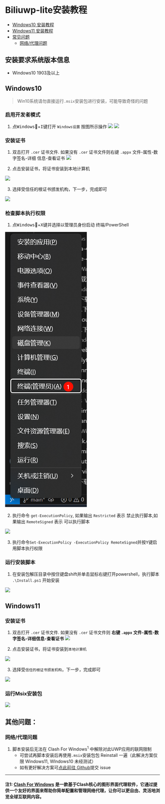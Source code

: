 <link rel="stylesheet" href="https://support.microsoft.com/css/glyphs/glyphs.css?v=N9jMfMIoO_s7OATN0j5LYqmO9MCqHDjfpaUV2RuaEy8"/> <!-- <p>先别删这行，在测试显示windowslogo</p> -->
<link rel="stylesheet" href="https://support.microsoft.com/css/fonts/site-fonts.css?v=4M_1wOASateOs9zdphCtIqMvtKo366Gf6pkOjDqzkYo">

# Biliuwp-lite安装教程
- [Windows10 安装教程](install-readme.md#Windows10)
- [Windows11 安装教程](install-readme.md#Windows11)
- [常见问题](install-readme.md#其他问题)
  - [网络/代理问题](install-readme.md#网络/代理问题)
## 安装要求系统版本信息

- Windows10 1903及以上


## Windows10

> Win10系统请勿直接运行`.msix`安装包进行安装，可能导致奇怪的问题

### 启用开发者模式

1. 点<kbd>Windows</kbd><span class="icon-fluent icon-windowslogo" aria-hidden="true"></span>+<kbd>I</kbd>键打开 `Windows设置` 按图所示操作
![](./_img/win10-developer-mode-01.drawio.png)
![](./_img/win10-developer-mode-02.drawio.png)

### 安装证书

1. 双击打开 `.cer` 证书文件. 如果没有 `.cer` 证书文件则右键 `.appx` 文件-属性-数字签名-详细
信息-查看证书
![](./_img/install-cert-01.drawio.png)

2. 点击安装证书，将证书安装到本地计算机

![](./_img/install-cert-02.drawio.png)

3. 选择受信任的根证书颁发机构，下一步，完成即可

![](./_img/install-cert-03.drawio.png)

### 检查脚本执行权限

1. 点<kbd>Windows</kbd>+<kbd>X</kbd>键并选择以管理员身份启动 终端/PowerShell

![](./_img/check-ps1-permission-01.drawio.png)

2. 执行命令 `get-ExecutionPolicy`, 如果输出 `Restricted` 表示 禁止执行脚本,如果输出 `RemoteSigned` 表示 可以执行脚本

![](./_img/check-ps1-permission-02.drawio.png)

3. 执行命令`Set-ExecutionPolicy -ExecutionPolicy RemoteSigned`并按<kbd>Y</kbd>键启用脚本执行权限

### 运行安装脚本

1. 在安装包解压目录中按住键盘shift并单击鼠标右键打开powershell，执行脚本 `.\Install.ps1` 开始安装

![](./_img/run-ps1-script.drawio.png)


## Windows11
### 安装证书

1. 双击打开 `.cer` 证书文件. 如果没有 `.cer` 证书文件则 **右键 `.appx` 文件-属性-数字签名-详细信息-查看证书**
![](./_img/install-cert-01.drawio.png)

2. 点击安装证书，将证书安装到`本地计算机`

![](./_img/install-cert-02.drawio.png)

3. 选择受`信任的根证书颁发机构`，下一步，完成即可

![](./_img/install-cert-03.drawio.png)

### 运行Msix安装包

![](./_img/install-msix.drawio.png)

## 其他问题：
### 网络/代理问题
1. 脚本安装后无法在 Clash For Windows<sup>1</sup> 中解除对此UWP应用的联网限制
   - 可尝试再脚本安装后再使用`.msix`安装包包 Reinstall 一遍（此解决方案仅限 Windows11, WIndows10 未经测试）
   - 如有更好解决方案可[点此前往 Github](https://github.com/ywmoyue/biliuwp-lite/issues/new/choose)提交 issue
  
---
  #### 注1: [Clash For Windows](https://github.com/Z-Siqi/Clash-for-Windows_Chinese) 是一款基于Clash核心的图形界面代理软件，它通过提供一个友好的界面来帮助你简单配置和管理网络代理，让你可以更自由、灵活地浏览全球互联网内容。



